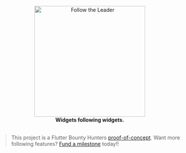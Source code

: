 <p align="center">
  <img src="https://user-images.githubusercontent.com/7259036/185768696-91623193-943c-4d62-aa72-18fb05eee8eb.png" width="300" alt="Follow the Leader"><br>
  <span><b>Widgets following widgets.</b></span><br><br>
</p>


> This project is a Flutter Bounty Hunters [proof-of-concept](http://policies.flutterbountyhunters.com/proof-of-concept). Want more following features? [Fund a milestone](http://policies.flutterbountyhunters.com/fund-milestone) today!!

